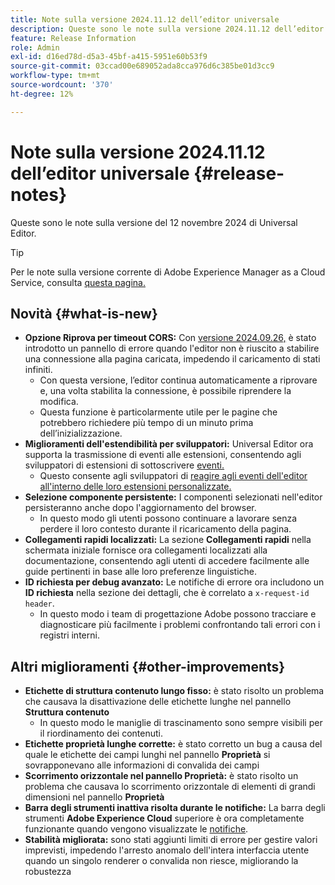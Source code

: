 ```yaml
---
title: Note sulla versione 2024.11.12 dell’editor universale
description: Queste sono le note sulla versione 2024.11.12 dell’editor universale.
feature: Release Information
role: Admin
exl-id: d16ed78d-d5a3-45bf-a415-5951e60b53f9
source-git-commit: 03ccad00e689052ada8cca976d6c385be01d3cc9
workflow-type: tm+mt
source-wordcount: '370'
ht-degree: 12%

---
```



# Note sulla versione 2024.11.12 dell’editor universale {#release-notes}

Queste sono le note sulla versione del 12 novembre 2024 di Universal Editor.

>[!TIP]
>
>Per le note sulla versione corrente di Adobe Experience Manager as a Cloud Service, consulta [questa pagina.](/help/release-notes/release-notes-cloud/release-notes-current.md)

## Novità {#what-is-new}

* **Opzione Riprova per timeout CORS:** Con [versione 2024.09.26,](/help/release-notes/universal-editor/2024/2024-09-26.md) è stato introdotto un pannello di errore quando l&#39;editor non è riuscito a stabilire una connessione alla pagina caricata, impedendo il caricamento di stati infiniti.
   * Con questa versione, l’editor continua automaticamente a riprovare e, una volta stabilita la connessione, è possibile riprendere la modifica.
   * Questa funzione è particolarmente utile per le pagine che potrebbero richiedere più tempo di un minuto prima dell’inizializzazione.
* **Miglioramenti dell&#39;estendibilità per sviluppatori:** Universal Editor ora supporta la trasmissione di eventi alle estensioni, consentendo agli sviluppatori di estensioni di sottoscrivere [eventi.](/help/implementing/universal-editor/events.md)
   * Questo consente agli sviluppatori di [reagire agli eventi dell&#39;editor all&#39;interno delle loro estensioni personalizzate.](/help/implementing/universal-editor/customizing.md#extending)
* **Selezione componente persistente:** I componenti selezionati nell&#39;editor persisteranno anche dopo l&#39;aggiornamento del browser.
   * In questo modo gli utenti possono continuare a lavorare senza perdere il loro contesto durante il ricaricamento della pagina.
* **Collegamenti rapidi localizzati:** La sezione **Collegamenti rapidi** nella schermata iniziale fornisce ora collegamenti localizzati alla documentazione, consentendo agli utenti di accedere facilmente alle guide pertinenti in base alle loro preferenze linguistiche.
* **ID richiesta per debug avanzato:** Le notifiche di errore ora includono un **ID richiesta** nella sezione dei dettagli, che è correlato a `x-request-id header`.
   * In questo modo i team di progettazione Adobe possono tracciare e diagnosticare più facilmente i problemi confrontando tali errori con i registri interni.

## Altri miglioramenti {#other-improvements}

* **Etichette di struttura contenuto lungo fisso:** è stato risolto un problema che causava la disattivazione delle etichette lunghe nel pannello **Struttura contenuto**
   * In questo modo le maniglie di trascinamento sono sempre visibili per il riordinamento dei contenuti.
* **Etichette proprietà lunghe corrette:** è stato corretto un bug a causa del quale le etichette dei campi lunghi nel pannello **Proprietà** si sovrapponevano alle informazioni di convalida dei campi
* **Scorrimento orizzontale nel pannello Proprietà:** è stato risolto un problema che causava lo scorrimento orizzontale di elementi di grandi dimensioni nel pannello **Proprietà**
* **Barra degli strumenti inattiva risolta durante le notifiche:** La barra degli strumenti **Adobe Experience Cloud** superiore è ora completamente funzionante quando vengono visualizzate le [notifiche](https://spectrum.adobe.com/page/toast/).
* **Stabilità migliorata:** sono stati aggiunti limiti di errore per gestire valori imprevisti, impedendo l&#39;arresto anomalo dell&#39;intera interfaccia utente quando un singolo renderer o convalida non riesce, migliorando la robustezza
